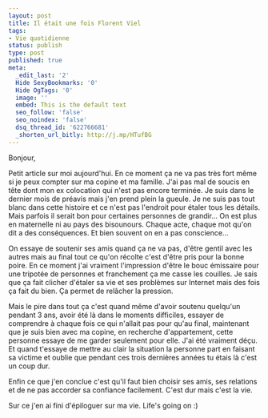 ```yaml
---
layout: post
title: Il était une fois Florent Viel
tags:
- Vie quotidienne
status: publish
type: post
published: true
meta:
  _edit_last: '2'
  Hide SexyBookmarks: '0'
  Hide OgTags: '0'
  image: ''
  embed: This is the default text
  seo_follow: 'false'
  seo_noindex: 'false'
  dsq_thread_id: '622766681'
  _shorten_url_bitly: http://j.mp/HTufBG
---
```

Bonjour,

Petit article sur moi aujourd'hui. En ce moment ça ne va pas très fort même si je peux compter sur ma copine et ma famille. J'ai pas mal de soucis en tête dont mon ex colocation qui n'est pas encore terminée. Je suis dans le dernier mois de préavis mais j'en prend plein la gueule. Je ne suis pas tout blanc dans cette histoire et ce n'est pas l'endroit pour étaler tous les détails. Mais parfois il serait bon pour certaines personnes de grandir... On est plus en maternelle ni au pays des bisounours. Chaque acte, chaque mot qu'on dit a des conséquences. Et bien souvent on en a pas conscience...
<!--break-->
On essaye de soutenir ses amis quand ça ne va pas, d'être gentil avec les autres mais au final tout ce qu'on récolte c'est d'être pris pour la bonne poire. En ce moment j'ai vraiment l'impression d'être le bouc émissaire pour une tripotée de personnes et franchement ça me casse les couilles. Je sais que ça fait clicher d'étaler sa vie et ses problèmes sur Internet mais des fois ça fait du bien. Ça permet de relâcher la pression.

Mais le pire dans tout ça c'est quand même d'avoir soutenu quelqu'un pendant 3 ans, avoir été là dans le moments difficiles, essayer de comprendre à chaque fois ce qui n'allait pas pour qu'au final, maintenant que je suis bien avec ma copine, en recherche d'appartement, cette personne essaye de me garder seulement pour elle. J'ai été vraiment déçu. Et quand t'essaye de mettre au clair la situation la personne part en faisant sa victime et oublie que pendant ces trois dernières années tu étais là c'est un coup dur.

Enfin ce que j'en conclue c'est qu'il faut bien choisir ses amis, ses relations et de ne pas accorder sa confiance facilement. C'est dur mais c'est la vie.

Sur ce j'en ai fini d'épiloguer sur ma vie. Life's going on :)
